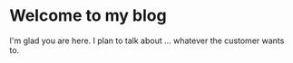 # Welcome to my blog

I'm glad you are here. I plan to talk about ... whatever the customer wants to.
